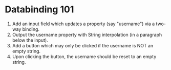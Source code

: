 # Databinding 101
1. Add an input field which updates a property (say "username") via a two-way binding.
2. Output the username property with String interpolation (in a paragraph below the input).
3. Add a button which may only be clicked if the username is NOT an empty string.
4. Upon clicking the button, the username should be reset to an empty string.
